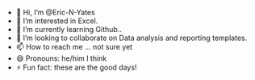 - 👋 Hi, I’m @Eric-N-Yates
- 👀 I’m interested in Excel.
- 🌱 I’m currently learning Github..
- 💞️ I’m looking to collaborate on Data analysis and reporting templates.
- 📫 How to reach me ... not sure yet
- 😄 Pronouns: he/him I think
- ⚡ Fun fact: these are the good days!

<!---
Eric-N-Yates/Eric-N-Yates is a ✨ special ✨ repository because its `README.md` (this file) appears on your GitHub profile.
You can click the Preview link to take a look at your changes.
--->
